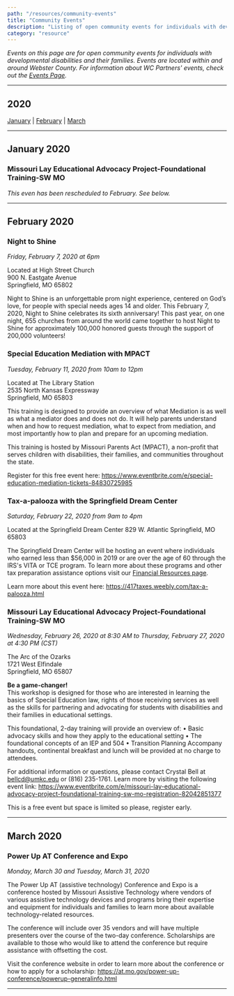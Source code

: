 ```yaml
---
path: "/resources/community-events"
title: "Community Events"
description: "Listing of open community events for individuals with developmental disabilities and their families. Events are located within and around Webster County."
category: "resource"
---
```


_Events on this page are for open community events for individuals with developmental disabilities and their families. Events are located within and around Webster County. For information about WC Partners' events, check out the [Events Page](/events/)._

---

## 2020

[January](#january-2020) | [February](#february-2020) | [March](#march-2020)

---

## January 2020

### Missouri Lay Educational Advocacy Project-Foundational Training-SW MO

_This even has been rescheduled to February. See below._

---

## February 2020

### Night to Shine

_Friday, February 7, 2020 at 6pm_

Located at High Street Church  
900 N. Eastgate Avenue  
Springfield, MO 65802

Night to Shine is an unforgettable prom night experience, centered on God’s love, for people with special needs ages 14 and older. This February 7, 2020, Night to Shine celebrates its sixth anniversary! This past year, on one night, 655 churches from around the world came together to host Night to Shine for approximately 100,000 honored guests through the support of 200,000 volunteers!

### Special Education Mediation with MPACT

_Tuesday, February 11, 2020 from 10am to 12pm_

Located at The Library Station  
2535 North Kansas Expressway  
Springfield, MO 65803

This training is designed to provide an overview of what Mediation is as well as what a mediator does and does not do. It will help parents understand when and how to request mediation, what to expect from mediation, and most importantly how to plan and prepare for an upcoming mediation.

This training is hosted by Missouri Parents Act (MPACT), a non-profit that serves children with disabilities, their families, and communities throughout the state.

Register for this free event here: https://www.eventbrite.com/e/special-education-mediation-tickets-84830725985

### Tax-a-palooza with the Springfield Dream Center

_Saturday, February 22, 2020 from 9am to 4pm_

Located at the Springfield Dream Center
829 W. Atlantic
Springfield, MO 65803

The Springfield Dream Center will be hosting an event where individuals who earned less than \$56,000 in 2019 or are over the age of 60 through the IRS's VITA or TCE program. To learn more about these programs and other tax preparation assistance options visit our [Financial Resources page](/resources/financial#tax-preparation-assistance).

Learn more about this event here: https://417taxes.weebly.com/tax-a-palooza.html

### Missouri Lay Educational Advocacy Project-Foundational Training-SW MO

_Wednesday, February 26, 2020 at 8:30 AM to Thursday, February 27, 2020 at 4:30 PM (CST)_

The Arc of the Ozarks  
1721 West Elfindale  
Springfield, MO 65807

**Be a game-changer!**  
This workshop is designed for those who are interested in learning the basics of Special Education law, rights of those receiving services as well as the skills for partnering and advocating for students with disabilities and their families in educational settings.

This foundational, 2-day training will provide an overview of:
• Basic advocacy skills and how they apply to the
educational setting
• The foundational concepts of an IEP and 504
• Transition Planning
Accompany handouts, continental breakfast and lunch will be provided at no charge to attendees.

For additional information or questions, please contact Crystal Bell at bellcd@umkc.edu or (816) 235-1761. Learn more by visiting the following event link: https://www.eventbrite.com/e/missouri-lay-educational-advocacy-project-foundational-training-sw-mo-registration-82042851377

This is a free event but space is limited so please, register early.

---

## March 2020

### Power Up AT Conference and Expo

_Monday, March 30 and Tuesday, March 31, 2020_

The Power Up AT (assistive technology) Conference and Expo is a conference hosted by Missouri Assistive Technology where vendors of various assistive technology devices and programs bring their expertise and equipment for individuals and families to learn more about available technology-related resources.

The conference will include over 35 vendors and will have multiple presenters over the course of the two-day conference. Scholarships are available to those who would like to attend the conference but require assistance with offsetting the cost.

Visit the conference website in order to learn more about the conference or how to apply for a scholarship: https://at.mo.gov/power-up-conference/powerup-generalinfo.html

---
